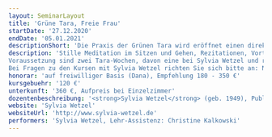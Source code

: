 ```yaml
---
layout: SeminarLayout
title: 'Grüne Tara, Freie Frau'
startDate: '27.12.2020'
endDate: '05.01.2021'
descriptionShort: 'Die Praxis der Grünen Tara wird eröffnet einen direkten Zugang zur offenen, klaren und feinfühligen Tiefenstruktur des Geistes, zu unserer angeborenen Weisheit, Liebesfähigkeit und Kraft.'
description: 'Stille Meditation im Sitzen und Gehen, Rezitationen, Vorträge und angeleitete Meditationen sowie ein aufgelockerter Tagesablauf mit individuellen Praxisphasen, Gruppen- und Einzelgesprächen fördern ein kluges und liebevolles Umgehen mit eingefahrenen Mustern. Für Frauen, die mit der Praxis vertraut sind, sie vertiefen wollen und Freude am Singen und Rezitieren haben. Ein Highlight dieses Kurses ist die gemeinsame Tara-Nacht zu Silvester. 
Voraussetzung sind zwei Tara-Wochen, davon eine bei Sylvia Wetzel und regelmässige Tara-Praxis.
Bei Fragen zu den Kursen mit Sylvia Wetzel richten Sie sich bitte an: Nives Bercht,Tel.030-6181214, E-Mail: info@sylvia-wetzel'
honorar: 'auf freiwilliger Basis (Dana), Empfehlung 180 - 350 €'
kursgebuehr: '120 €'
unterkunft: '360 €, Aufpreis bei Einzelzimmer'
dozentenbeschreibung: '<strong>Sylvia Wetzel</strong> (geb. 1949), Publizistin und buddhistische Meditationslehrerin, befasst sich seit 1968 mit psychologischen und politischen Wegen zur Befreiung und seit 1977 mit dem Buddhismus. Ausbildung in der tibetischen Tradition (Thubten Yeshe, Zopa Rinpoche, Geshe Tegchok, Ann McNeil und Rigdzin Shikpo) und zwei Jahre Praxis als Nonne. Wichtige Impulse kommen aus dem Rinzai-Zen (Gesshin Prabhasa Dharma Roshi und Ama Samy), aus dem Theravada (Ayya Khema), dem Tara-Rokpa-Prozess (Akong Rinpoche, Edie Irwin) und aus der Arbeit in buddhistischen Gemeinschaften, im Dachverband DBU und bei der Zeitschrift Lotusbl&#xE4;tter (heute Buddhismus Aktuell). Sylvia Wetzel unterrichtet seit 1986 Entspannung, Meditation und Buddhismus. Mit ihrer Art der Reflexion von kulturellen Bedingungen und Geschlechterrollen ist sie eine Pionierin des Buddhismus im Westen.'
website: 'Sylvia Wetzel'
websiteUrl: 'http://www.sylvia-wetzel.de'
performers: 'Sylvia Wetzel, Lehr-Assistenz: Christine Kalkowski'
---
```

